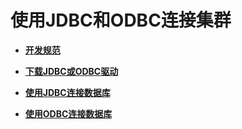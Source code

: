# 使用JDBC和ODBC连接集群<a name="dws_01_0086"></a>

-   **[开发规范](开发规范.md)**  

-   **[下载JDBC或ODBC驱动](下载jdbc或odbc驱动.md)**  

-   **[使用JDBC连接数据库](使用jdbc连接数据库.md)**  

-   **[使用ODBC连接数据库](使用odbc连接数据库.md)**  


